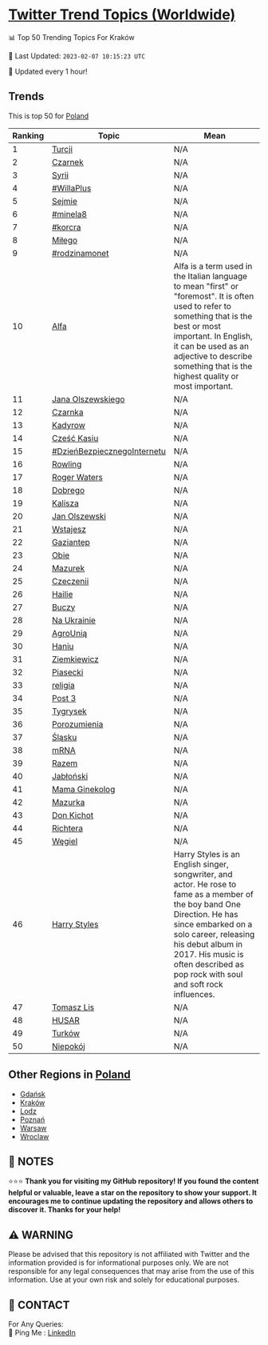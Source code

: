 [Twitter Trend Topics (Worldwide)](https://github.com/ErcinDedeoglu/Twitter-Trend-Topics)
==========


📊 Top 50 Trending Topics For Kraków

📆 Last Updated: `2023-02-07 10:15:23 UTC`

🔧 Updated every 1 hour!


## Trends

This is top 50 for [Poland](</Poland>)

| Ranking | Topic | Mean |
| ------- | ------------ | ------------ |
| 1 | [Turcji](http://twitter.com/search?q=Turcji) | N/A |
| 2 | [Czarnek](http://twitter.com/search?q=Czarnek) | N/A |
| 3 | [Syrii](http://twitter.com/search?q=Syrii) | N/A |
| 4 | [#WillaPlus](http://twitter.com/search?q=%23WillaPlus) | N/A |
| 5 | [Sejmie](http://twitter.com/search?q=Sejmie) | N/A |
| 6 | [#minela8](http://twitter.com/search?q=%23minela8) | N/A |
| 7 | [#korcra](http://twitter.com/search?q=%23korcra) | N/A |
| 8 | [Miłego](http://twitter.com/search?q=Mi%c5%82ego) | N/A |
| 9 | [#rodzinamonet](http://twitter.com/search?q=%23rodzinamonet) | N/A |
| 10 | [Alfa](http://twitter.com/search?q=Alfa) | Alfa is a term used in the Italian language to mean "first" or "foremost". It is often used to refer to something that is the best or most important. In English, it can be used as an adjective to describe something that is the highest quality or most important. |
| 11 | [Jana Olszewskiego](http://twitter.com/search?q=Jana+Olszewskiego) | N/A |
| 12 | [Czarnka](http://twitter.com/search?q=Czarnka) | N/A |
| 13 | [Kadyrow](http://twitter.com/search?q=Kadyrow) | N/A |
| 14 | [Cześć Kasiu](http://twitter.com/search?q=Cze%c5%9b%c4%87+Kasiu) | N/A |
| 15 | [#DzieńBezpiecznegoInternetu](http://twitter.com/search?q=%23Dzie%c5%84BezpiecznegoInternetu) | N/A |
| 16 | [Rowling](http://twitter.com/search?q=Rowling) | N/A |
| 17 | [Roger Waters](http://twitter.com/search?q=Roger+Waters) | N/A |
| 18 | [Dobrego](http://twitter.com/search?q=Dobrego) | N/A |
| 19 | [Kalisza](http://twitter.com/search?q=Kalisza) | N/A |
| 20 | [Jan Olszewski](http://twitter.com/search?q=Jan+Olszewski) | N/A |
| 21 | [Wstajesz](http://twitter.com/search?q=Wstajesz) | N/A |
| 22 | [Gaziantep](http://twitter.com/search?q=Gaziantep) | N/A |
| 23 | [Obie](http://twitter.com/search?q=Obie) | N/A |
| 24 | [Mazurek](http://twitter.com/search?q=Mazurek) | N/A |
| 25 | [Czeczenii](http://twitter.com/search?q=Czeczenii) | N/A |
| 26 | [Hailie](http://twitter.com/search?q=Hailie) | N/A |
| 27 | [Buczy](http://twitter.com/search?q=Buczy) | N/A |
| 28 | [Na Ukrainie](http://twitter.com/search?q=Na+Ukrainie) | N/A |
| 29 | [AgroUnią](http://twitter.com/search?q=AgroUni%c4%85) | N/A |
| 30 | [Haniu](http://twitter.com/search?q=Haniu) | N/A |
| 31 | [Ziemkiewicz](http://twitter.com/search?q=Ziemkiewicz) | N/A |
| 32 | [Piasecki](http://twitter.com/search?q=Piasecki) | N/A |
| 33 | [religia](http://twitter.com/search?q=religia) | N/A |
| 34 | [Post 3](http://twitter.com/search?q=Post+3) | N/A |
| 35 | [Tygrysek](http://twitter.com/search?q=Tygrysek) | N/A |
| 36 | [Porozumienia](http://twitter.com/search?q=Porozumienia) | N/A |
| 37 | [Śląsku](http://twitter.com/search?q=%c5%9al%c4%85sku) | N/A |
| 38 | [mRNA](http://twitter.com/search?q=mRNA) | N/A |
| 39 | [Razem](http://twitter.com/search?q=Razem) | N/A |
| 40 | [Jabłoński](http://twitter.com/search?q=Jab%c5%82o%c5%84ski) | N/A |
| 41 | [Mama Ginekolog](http://twitter.com/search?q=Mama+Ginekolog) | N/A |
| 42 | [Mazurka](http://twitter.com/search?q=Mazurka) | N/A |
| 43 | [Don Kichot](http://twitter.com/search?q=Don+Kichot) | N/A |
| 44 | [Richtera](http://twitter.com/search?q=Richtera) | N/A |
| 45 | [Węgiel](http://twitter.com/search?q=W%c4%99giel) | N/A |
| 46 | [Harry Styles](http://twitter.com/search?q=Harry+Styles) | Harry Styles is an English singer, songwriter, and actor. He rose to fame as a member of the boy band One Direction. He has since embarked on a solo career, releasing his debut album in 2017. His music is often described as pop rock with soul and soft rock influences. |
| 47 | [Tomasz Lis](http://twitter.com/search?q=Tomasz+Lis) | N/A |
| 48 | [HUSAR](http://twitter.com/search?q=HUSAR) | N/A |
| 49 | [Turków](http://twitter.com/search?q=Turk%c3%b3w) | N/A |
| 50 | [Niepokój](http://twitter.com/search?q=Niepok%c3%b3j) | N/A |



## Other Regions in [Poland](</Poland>)

* [Gdańsk](</Poland/Gdańsk.md>)
* [Kraków](</Poland/Kraków.md>)
* [Lodz](</Poland/Lodz.md>)
* [Poznań](</Poland/Poznań.md>)
* [Warsaw](</Poland/Warsaw.md>)
* [Wroclaw](</Poland/Wroclaw.md>)



## 📝 NOTES

⭐⭐⭐ **Thank you for visiting my GitHub repository! If you found the content helpful or valuable, leave a star on the repository to show your support. It encourages me to continue updating the repository and allows others to discover it. Thanks for your help!**


## ⚠️ WARNING

Please be advised that this repository is not affiliated with Twitter and the information provided is for informational purposes only. We are not responsible for any legal consequences that may arise from the use of this information. Use at your own risk and solely for educational purposes.


## 📨 CONTACT

 For Any Queries:  
            🏓 Ping Me : [LinkedIn](https://www.linkedin.com/in/ercindedeoglu/)
